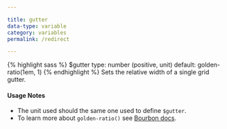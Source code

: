 ```yaml
---

title: gutter
data-type: variable
category: variables
permalink: /redirect

---
```


{% highlight sass %}
$gutter
  type: number (positive, unit)
  default: golden-ratio(1em, 1)
{% endhighlight %}
Sets the relative width of a single grid gutter.

#### Usage Notes

- The unit used should the same one used to define `$gutter`.
- To learn more about `golden-ratio()` see [Bourbon docs](http://bourbon.io/docs/#golden-ratio).
